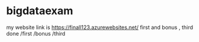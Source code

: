 # bigdataexam
my website link is https://finall123.azurewebsites.net/
first and bonus , third done
/first
/bonus
/third

